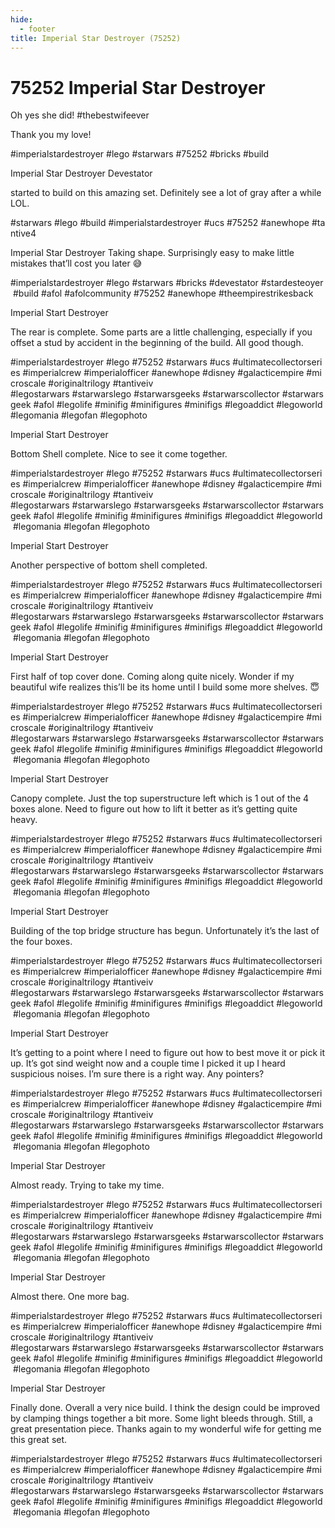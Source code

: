 ```yaml
---
hide:
  - footer
title: Imperial Star Destroyer (75252)
---
```


# 75252 Imperial Star Destroyer

Oh yes she did!
#thebestwifeever

Thank you my love!

#imperialstardestroyer #lego #starwars #75252 #bricks #build 

Imperial Star Destroyer
Devestator

started to build on this amazing set. Definitely see a lot of gray after a while LOL.

#starwars #lego #build #imperialstardestroyer #ucs #75252 #anewhope #tantive4 

Imperial Star Destroyer
Taking shape. Surprisingly easy to make little mistakes that’ll cost you later 😅

#imperialstardestroyer #lego #starwars #bricks #devestator #stardesteoyer #build #afol #afolcommunity #75252 #anewhope #theempirestrikesback 

Imperial Start Destroyer

The rear is complete. Some parts are a little challenging, especially if you offset a stud by accident in the beginning of the build. All good though.

#imperialstardestroyer #lego #75252 #starwars #ucs #ultimatecollectorseries #imperialcrew #imperialofficer #anewhope #disney #galacticempire #microscale #originaltrilogy #tantiveiv
#legostarwars #starwarslego #starwarsgeeks #starwarscollector #starwarsgeek #afol #legolife #minifig #minifigures #minifigs #legoaddict #legoworld #legomania #legofan #legophoto 
 

Imperial Start Destroyer

Bottom Shell complete. Nice to see it come together.

#imperialstardestroyer #lego #75252 #starwars #ucs #ultimatecollectorseries #imperialcrew #imperialofficer #anewhope #disney #galacticempire #microscale #originaltrilogy #tantiveiv
#legostarwars #starwarslego #starwarsgeeks #starwarscollector #starwarsgeek #afol #legolife #minifig #minifigures #minifigs #legoaddict #legoworld  #legomania #legofan #legophoto 
 

Imperial Start Destroyer

Another perspective of bottom shell completed.

#imperialstardestroyer #lego #75252 #starwars #ucs #ultimatecollectorseries #imperialcrew #imperialofficer #anewhope #disney #galacticempire #microscale #originaltrilogy #tantiveiv
#legostarwars #starwarslego #starwarsgeeks #starwarscollector #starwarsgeek #afol #legolife #minifig #minifigures #minifigs #legoaddict #legoworld  #legomania #legofan #legophoto 
 

Imperial Start Destroyer

First half of top cover done. Coming along quite nicely. Wonder if my beautiful wife realizes this’ll be its home until I build some more shelves. 😇

#imperialstardestroyer #lego #75252 #starwars #ucs #ultimatecollectorseries #imperialcrew #imperialofficer #anewhope #disney #galacticempire #microscale #originaltrilogy #tantiveiv
#legostarwars #starwarslego #starwarsgeeks #starwarscollector #starwarsgeek #afol #legolife #minifig #minifigures #minifigs #legoaddict #legoworld  #legomania #legofan #legophoto 

Imperial Start Destroyer

Canopy complete. Just the top superstructure left which is 1 out of the 4 boxes alone. Need to figure out how to lift it better as it’s getting quite heavy.

#imperialstardestroyer #lego #75252 #starwars #ucs #ultimatecollectorseries #imperialcrew #imperialofficer #anewhope #disney #galacticempire #microscale #originaltrilogy #tantiveiv
#legostarwars #starwarslego #starwarsgeeks #starwarscollector #starwarsgeek #afol #legolife #minifig #minifigures #minifigs #legoaddict #legoworld  #legomania #legofan #legophoto 

Imperial Start Destroyer

Building of the top bridge structure has begun. Unfortunately it’s the last of the four boxes.

#imperialstardestroyer #lego #75252 #starwars #ucs #ultimatecollectorseries #imperialcrew #imperialofficer #anewhope #disney #galacticempire #microscale #originaltrilogy #tantiveiv
#legostarwars #starwarslego #starwarsgeeks #starwarscollector #starwarsgeek #afol #legolife #minifig #minifigures #minifigs #legoaddict #legoworld  #legomania #legofan #legophoto 

Imperial Start Destroyer

It’s getting to a point where I need to figure out how to best move it or pick it up. It’s got sind weight now and a couple time I picked it up I heard suspicious noises.
I’m sure there is a right way. Any pointers?

#imperialstardestroyer #lego #75252 #starwars #ucs #ultimatecollectorseries #imperialcrew #imperialofficer #anewhope #disney #galacticempire #microscale #originaltrilogy #tantiveiv
#legostarwars #starwarslego #starwarsgeeks #starwarscollector #starwarsgeek #afol #legolife #minifig #minifigures #minifigs #legoaddict #legoworld  #legomania #legofan #legophoto 

Imperial Star Destroyer

Almost ready. Trying to take my time.

#imperialstardestroyer #lego #75252 #starwars #ucs #ultimatecollectorseries #imperialcrew #imperialofficer #anewhope #disney #galacticempire #microscale #originaltrilogy #tantiveiv
#legostarwars #starwarslego #starwarsgeeks #starwarscollector #starwarsgeek #afol #legolife #minifig #minifigures #minifigs #legoaddict #legoworld  #legomania #legofan #legophoto 

Imperial Star Destroyer

Almost there. One more bag.

#imperialstardestroyer #lego #75252 #starwars #ucs #ultimatecollectorseries #imperialcrew #imperialofficer #anewhope #disney #galacticempire #microscale #originaltrilogy #tantiveiv
#legostarwars #starwarslego #starwarsgeeks #starwarscollector #starwarsgeek #afol #legolife #minifig #minifigures #minifigs #legoaddict #legoworld  #legomania #legofan #legophoto 

Imperial Star Destroyer

Finally done. Overall a very nice build. I think the design could be improved by clamping things together a bit more. Some light bleeds through. Still, a great presentation piece. Thanks again to my wonderful wife for getting me this great set.

#imperialstardestroyer #lego #75252 #starwars #ucs #ultimatecollectorseries #imperialcrew #imperialofficer #anewhope #disney #galacticempire #microscale #originaltrilogy #tantiveiv
#legostarwars #starwarslego #starwarsgeeks #starwarscollector #starwarsgeek #afol #legolife #minifig #minifigures #minifigs #legoaddict #legoworld  #legomania #legofan #legophoto 

